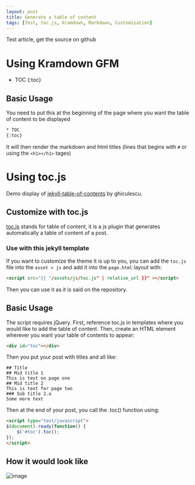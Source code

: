 ```yaml
---
layout: post
title: Generate a table of content
tags: [Test, toc.js, kramdown, Markdown, Customization]
---
```


Test article, get the source on github

# Using Kramdown GFM

<!-- To be placed at the beginning of the post, it is where the table of content will be generated -->
* TOC
{:toc}

## Basic Usage


You need to put this at the beginning of the page where you want the table of content to be displayed

```html
* TOC
{:toc}
```

It will then render the markdown and html titles (lines that begins with `#` or using the `<h1></h1>` tages)

# Using toc.js

Demo display of [jekyll-table-of-contents](https://github.com/ghiculescu/jekyll-table-of-contents) by ghiculescu.

<!-- To be placed at the beginning of the post, it is where the table of content will be generated -->
<div id="toc"></div>

## Customize with toc.js

[toc.js](https://github.com/ghiculescu/jekyll-table-of-contents) stands for table of content, it is a js plugin that generates automatically a table of content of a post.

### Use with this jekyll template

If you want to customize the theme it is up to you, you can add the `toc.js` file into the `asset > js` and add it into the `page.html` layout with:

```html
<script src="{{ "/assets/js/toc.js" | relative_url }}" ></script>
```
Then you can use it as it is said on the repository.

## Basic Usage

The script requires jQuery. First, reference toc.js in templates where you would like to add the table of content. Then, create an HTML element wherever you want your table of contents to appear:

```html
<div id="toc"></div>
```

Then you put your post with titles and all like:

```apiblueprint
## Title
## Mid title 1
This is text on page one
## Mid title 2
This is text for page two
### Sub title 2.a
Some more text
```

Then at the end of your post, you call the .toc() function using:

```html
<script type="text/javascript">
$(document).ready(function() {
    $('#toc').toc();
});
</script>
```

## How it would look like

![image](https://user-images.githubusercontent.com/20642750/39189661-c22099f2-47a0-11e8-826e-2ec3ef4cc4f4.png)

<script>
// toc.js 
// Copied here for the example, can be placed in assets/js for real use in your template.
// https://github.com/ghiculescu/jekyll-table-of-contents
(function($){
  $.fn.toc = function(options) {
    var defaults = {
      noBackToTopLinks: false,
      title: '<i>Jump to...</i>',
      minimumHeaders: 3,
      headers: 'h1, h2, h3, h4, h5, h6',
      listType: 'ol', // values: [ol|ul]
      showEffect: 'show', // values: [show|slideDown|fadeIn|none]
      showSpeed: 'slow', // set to 0 to deactivate effect
      classes: { list: '',
                 item: ''
               }
    },
    settings = $.extend(defaults, options);

    function fixedEncodeURIComponent (str) {
      return encodeURIComponent(str).replace(/[!'()*]/g, function(c) {
        return '%' + c.charCodeAt(0).toString(16);
      });
    }

    function createLink (header) {
      var innerText = (header.textContent === undefined) ? header.innerText : header.textContent;
      return "<a href='#" + fixedEncodeURIComponent(header.id) + "'>" + innerText + "</a>";
    }

    var headers = $(settings.headers).filter(function() {
      // get all headers with an ID
      var previousSiblingName = $(this).prev().attr( "name" );
      if (!this.id && previousSiblingName) {
        this.id = $(this).attr( "id", previousSiblingName.replace(/\./g, "-") );
      }
      return this.id;
    }), output = $(this);
    if (!headers.length || headers.length < settings.minimumHeaders || !output.length) {
      $(this).hide();
      return;
    }

    if (0 === settings.showSpeed) {
      settings.showEffect = 'none';
    }

    var render = {
      show: function() { output.hide().html(html).show(settings.showSpeed); },
      slideDown: function() { output.hide().html(html).slideDown(settings.showSpeed); },
      fadeIn: function() { output.hide().html(html).fadeIn(settings.showSpeed); },
      none: function() { output.html(html); }
    };

    var get_level = function(ele) { return parseInt(ele.nodeName.replace("H", ""), 10); };
    var highest_level = headers.map(function(_, ele) { return get_level(ele); }).get().sort()[0];
    var return_to_top = '<i class="icon-arrow-up back-to-top"> </i>';

    var level = get_level(headers[0]),
      this_level,
      html = settings.title + " <" +settings.listType + " class=\"" + settings.classes.list +"\">";
    headers.on('click', function() {
      if (!settings.noBackToTopLinks) {
        window.location.hash = this.id;
      }
    })
    .addClass('clickable-header')
    .each(function(_, header) {
      this_level = get_level(header);
      if (!settings.noBackToTopLinks && this_level === highest_level) {
        $(header).addClass('top-level-header').after(return_to_top);
      }
      if (this_level === level) // same level as before; same indenting
        html += "<li class=\"" + settings.classes.item + "\">" + createLink(header);
      else if (this_level <= level){ // higher level than before; end parent ol
        for(var i = this_level; i < level; i++) {
          html += "</li></"+settings.listType+">"
        }
        html += "<li class=\"" + settings.classes.item + "\">" + createLink(header);
      }
      else if (this_level > level) { // lower level than before; expand the previous to contain a ol
        for(i = this_level; i > level; i--) {
          html += "<" + settings.listType + " class=\"" + settings.classes.list +"\">" +
                  "<li class=\"" + settings.classes.item + "\">"
        }
        html += createLink(header);
      }
      level = this_level; // update for the next one
    });
    html += "</"+settings.listType+">";
    if (!settings.noBackToTopLinks) {
      $(document).on('click', '.back-to-top', function() {
        $(window).scrollTop(0);
        window.location.hash = '';
      });
    }

    render[settings.showEffect]();
  };
})(jQuery);
</script>

<!-- To be copied at the end of the post to render the table of content -->
<script type="text/javascript">
$(document).ready(function() {
    $('#toc').toc();
});
</script>
